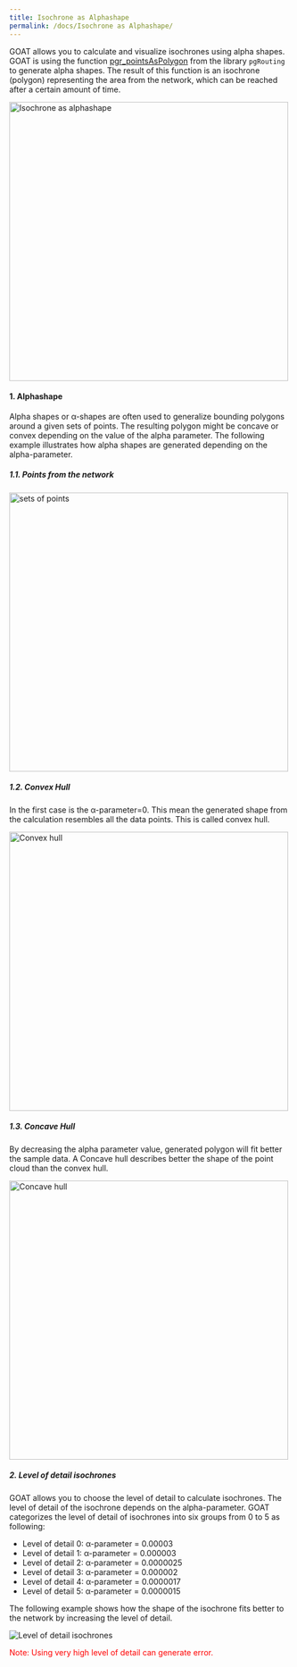 ```yaml
---
title: Isochrone as Alphashape
permalink: /docs/Isochrone as Alphashape/
---
```


GOAT allows you to calculate and visualize isochrones using alpha shapes. GOAT is using the function 
[pgr_pointsAsPolygon](https://docs.pgrouting.org/v2.0.0-alpha/src/driving_distance/doc/dd_points_as_polygon.html) from the library `pgRouting` to generate alpha shapes. The result of this function is an isochrone (polygon) representing the area from the network, which can be reached after a certain amount of time. 
<td> <img class="img-responsive" src="../../img/isochrone_as_alphashape.png" title="Isochrone as alphashape" style="width: 500px;"/> </td>

#### 1. Alphashape
Alpha shapes or α-shapes are often used to generalize bounding polygons around a given sets of points. The resulting polygon might be concave or convex depending on the value of the alpha parameter. The following example illustrates how alpha shapes are generated depending on the alpha-parameter. 
##### 1.1. Points from the network
<td> <img class="img-responsive" src="../../img/set_points.png" title="sets of points" style="width: 500px;"/> </td>

##### 1.2. Convex Hull 
In the first case is the α-parameter=0. This mean the generated shape from the calculation resembles all the data points. This is called convex hull. 
<td> <img class="img-responsive" src="../../img/convex_hull.png" title="Convex hull" style="width: 500px;"/> </td>

##### 1.3. Concave Hull
By decreasing the alpha parameter value, generated polygon will fit better the sample data. 
A Concave hull describes better the shape of the point cloud than the convex hull.  
<td> <img class="img-responsive" src="../../img/concave_hull.png" title="Concave hull" style="width: 500px;"/> </td>

##### 2. Level of detail isochrones
GOAT allows you to choose the level of detail to calculate isochrones. 
The level of detail of the isochrone depends on the alpha-parameter. GOAT categorizes the level of detail of isochrones into six groups from 0 to 5 as following: 
- Level of detail 0: α-parameter = 0.00003
- Level of detail 1: α-parameter = 0.000003
- Level of detail 2: α-parameter = 0.0000025
- Level of detail 3: α-parameter = 0.000002
- Level of detail 4: α-parameter = 0.0000017
- Level of detail 5: α-parameter = 0.0000015

The following example shows how the shape of the isochrone fits better to the network by increasing the level of detail.

<td> <img class="img-responsive" src="../../img/levelofdetails.png" title="Level of detail isochrones"> </td>

<span style="color:red">Note: Using very high level of detail can generate error.</span>


